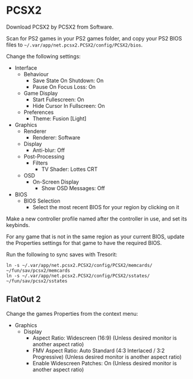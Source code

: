# PCSX2

Download PCSX2 by PCSX2 from Software.

Scan for PS2 games in your PS2 games folder, and copy your PS2 BIOS files to `~/.var/app/net.pcsx2.PCSX2/config/PCSX2/bios`.

Change the following settings:

- Interface
  - Behaviour
    - Save State On Shutdown: On
    - Pause On Focus Loss: On
  - Game Display
    - Start Fullescreen: On
    - Hide Cursor In Fullscreen: On
  - Preferences
    - Theme: Fusion [Light]
- Graphics
  - Renderer
    - Renderer: Software
  - Display
    - Anti-blur: Off
  - Post-Processing
    - Filters
      - TV Shader: Lottes CRT
  - OSD
    - On-Screen Display
      - Show OSD Messages: Off
- BIOS
  - BIOS Selection
    - Select the most recent BIOS for your region by clicking on it

Make a new controller profile named after the controller in use, and set its keybinds.

For any game that is not in the same region as your current BIOS, update the Properties settings for that game to have the required BIOS.

Run the following to sync saves with Tresorit:

```
ln -s ~/.var/app/net.pcsx2.PCSX2/config/PCSX2/memcards/ ~/fun/sav/pcsx2/memcards
ln -s ~/.var/app/net.pcsx2.PCSX2/config/PCSX2/sstates/ ~/fun/sav/pcsx2/sstates
```

## FlatOut 2

Change the games Properties from the context menu:

- Graphics
  - Display
    - Aspect Ratio: Widescreen (16:9) (Unless desired monitor is another aspect ratio)
    - FMV Aspect Ratio: Auto Standard (4:3 Interlaced / 3:2 Progressive) (Unless desired monitor is another aspect ratio)
    - Enable Widescreen Patches: On (Unless desired monitor is another aspect ratio)
